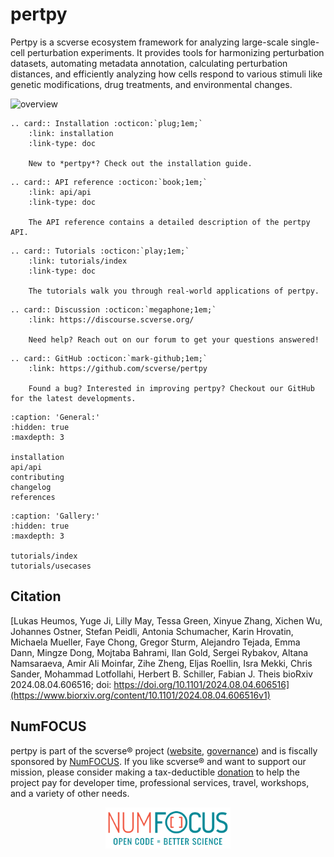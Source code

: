 # pertpy

Pertpy is a scverse ecosystem framework for analyzing large-scale single-cell perturbation experiments.
It provides tools for harmonizing perturbation datasets, automating metadata annotation, calculating perturbation distances, and efficiently analyzing how cells respond to various stimuli like genetic modifications, drug treatments, and environmental changes.

![overview](https://github.com/user-attachments/assets/d2e32d69-b767-4be3-a938-77a9dce45d3f)

```{eval-rst}
.. card:: Installation :octicon:`plug;1em;`
    :link: installation
    :link-type: doc

    New to *pertpy*? Check out the installation guide.
```

```{eval-rst}
.. card:: API reference :octicon:`book;1em;`
    :link: api/api
    :link-type: doc

    The API reference contains a detailed description of the pertpy API.
```

```{eval-rst}
.. card:: Tutorials :octicon:`play;1em;`
    :link: tutorials/index
    :link-type: doc

    The tutorials walk you through real-world applications of pertpy.
```

```{eval-rst}
.. card:: Discussion :octicon:`megaphone;1em;`
    :link: https://discourse.scverse.org/

    Need help? Reach out on our forum to get your questions answered!

```

```{eval-rst}
.. card:: GitHub :octicon:`mark-github;1em;`
    :link: https://github.com/scverse/pertpy

    Found a bug? Interested in improving pertpy? Checkout our GitHub for the latest developments.

```

```{toctree}
:caption: 'General:'
:hidden: true
:maxdepth: 3

installation
api/api
contributing
changelog
references
```

```{toctree}
:caption: 'Gallery:'
:hidden: true
:maxdepth: 3

tutorials/index
tutorials/usecases
```

## Citation

[Lukas Heumos, Yuge Ji, Lilly May, Tessa Green, Xinyue Zhang, Xichen Wu, Johannes Ostner, Stefan Peidli, Antonia Schumacher, Karin Hrovatin, Michaela Mueller, Faye Chong, Gregor Sturm, Alejandro Tejada, Emma Dann, Mingze Dong, Mojtaba Bahrami, Ilan Gold, Sergei Rybakov, Altana Namsaraeva, Amir Ali Moinfar, Zihe Zheng, Eljas Roellin, Isra Mekki, Chris Sander, Mohammad Lotfollahi, Herbert B. Schiller, Fabian J. Theis
bioRxiv 2024.08.04.606516; doi: https://doi.org/10.1101/2024.08.04.606516](https://www.biorxiv.org/content/10.1101/2024.08.04.606516v1)

## NumFOCUS

[//]: # "numfocus-fiscal-sponsor-attribution"

pertpy is part of the scverse® project ([website](https://scverse.org), [governance](https://scverse.org/about/roles)) and is fiscally sponsored by [NumFOCUS](https://numfocus.org/).
If you like scverse® and want to support our mission, please consider making a tax-deductible [donation](https://numfocus.org/donate-to-scverse) to help the project pay for developer time, professional services, travel, workshops, and a variety of other needs.

<div align="center">
<a href="https://numfocus.org/project/scverse">
  <img
    src="https://raw.githubusercontent.com/numfocus/templates/master/images/numfocus-logo.png"
    width="200"
  >
</a>
</div>
